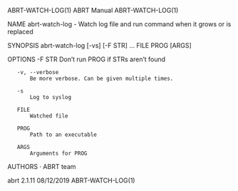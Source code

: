 ABRT-WATCH-LOG(1)                                                                                ABRT Manual                                                                                ABRT-WATCH-LOG(1)



NAME
       abrt-watch-log - Watch log file and run command when it grows or is replaced

SYNOPSIS
       abrt-watch-log [-vs] [-F STR] ... FILE PROG [ARGS]

OPTIONS
       -F STR
           Don’t run PROG if STRs aren’t found

       -v, --verbose
           Be more verbose. Can be given multiple times.

       -s
           Log to syslog

       FILE
           Watched file

       PROG
           Path to an executable

       ARGS
           Arguments for PROG

AUTHORS
       ·   ABRT team



abrt 2.1.11                                                                                       08/12/2019                                                                                ABRT-WATCH-LOG(1)
